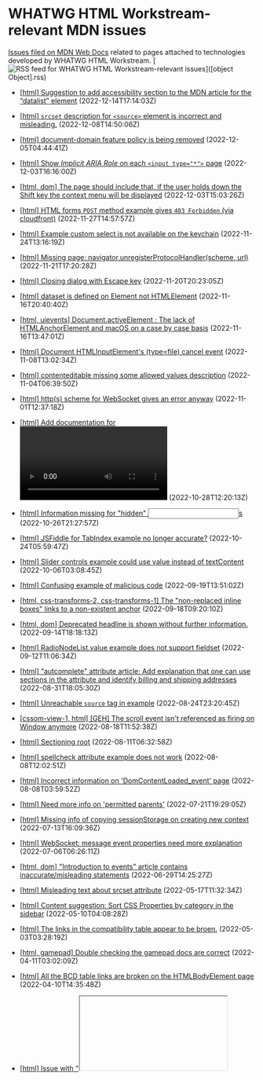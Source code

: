 # WHATWG HTML Workstream-relevant MDN issues

[Issues filed on MDN Web Docs](https://github.com/mdn/content/issues) related to pages attached to technologies developed by WHATWG HTML Workstream. [![RSS feed for WHATWG HTML Workstream-relevant issues](https://www.w3.org/QA/2007/04/feed_icon)]([object Object].rss)

* [[html] Suggestion to add accessibility section to the MDN article for the “datalist” element](https://github.com/mdn/content/issues/22958) (2022-12-14T17:14:03Z)
  
* [[html] `srcset` description for `<source>` element is incorrect and misleading.](https://github.com/mdn/content/issues/22820) (2022-12-08T14:50:06Z)
  
* [[html] document-domain feature policy is being removed](https://github.com/mdn/content/issues/22732) (2022-12-05T04:44:41Z)
  
* [[html] Show *Implicit ARIA Role* on each `<input type="*">` page](https://github.com/mdn/content/issues/22699) (2022-12-03T16:16:00Z)
  
* [[html, dom] The page should include that, if the user holds down the Shift key the context menu will be displayed](https://github.com/mdn/content/issues/22697) (2022-12-03T15:03:26Z)
  
* [[html] HTML forms `POST` method example gives `403 Forbidden` (via cloudfront)](https://github.com/mdn/content/issues/22560) (2022-11-27T14:57:57Z)
  
* [[html] Example custom select is not available on the keychain](https://github.com/mdn/content/issues/22513) (2022-11-24T13:16:19Z)
  
* [[html] Missing page: navigator.unregisterProtocolHandler(scheme, url)](https://github.com/mdn/content/issues/22458) (2022-11-21T17:20:28Z)
  
* [[html] Closing dialog with Escape key](https://github.com/mdn/content/issues/22430) (2022-11-20T20:23:05Z)
  
* [[html] dataset is defined on Element not HTMLElement](https://github.com/mdn/content/issues/22352) (2022-11-16T20:40:40Z)
  
* [[html, uievents] Document.activeElement : The lack of HTMLAnchorElement and macOS on a case by case basis](https://github.com/mdn/content/issues/22338) (2022-11-16T13:47:01Z)
  
* [[html] Document HTMLInputElement's (type=file) cancel event](https://github.com/mdn/content/issues/22157) (2022-11-08T13:02:34Z)
  
* [[html] contenteditable missing some allowed values description](https://github.com/mdn/content/issues/22048) (2022-11-04T06:39:50Z)
  
* [[html] http(s) scheme for WebSocket gives an error anyway](https://github.com/mdn/content/issues/21978) (2022-11-01T12:37:18Z)
  
* [[html] Add documentation for <video posterloading=lazy>](https://github.com/mdn/content/issues/21912) (2022-10-28T12:20:13Z)
  
* [[html] Information missing for "hidden" <input>s](https://github.com/mdn/content/issues/21857) (2022-10-26T21:27:57Z)
  
* [[html] JSFiddle for TabIndex example no longer accurate?](https://github.com/mdn/content/issues/21776) (2022-10-24T05:59:47Z)
  
* [[html] Slider controls example could use value instead of textContent](https://github.com/mdn/content/issues/21318) (2022-10-06T03:08:45Z)
  
* [[html] Confusing example of malicious code](https://github.com/mdn/content/issues/20891) (2022-09-19T13:51:02Z)
  
* [[html, css-transforms-2, css-transforms-1] The "non-replaced inline boxes" links to a non-existent anchor](https://github.com/mdn/content/issues/20854) (2022-09-18T09:20:10Z)
  
* [[html, dom] Deprecated headline is shown without further information.](https://github.com/mdn/content/issues/20730) (2022-09-14T18:18:13Z)
  
* [[html] RadioNodeList.value example does not support fieldset](https://github.com/mdn/content/issues/20588) (2022-09-12T11:06:34Z)
  
* [[html] “autcomplete" attribute article: Add explanation that one can use sections in the attribute and identify billing and shipping addresses](https://github.com/mdn/content/issues/20180) (2022-08-31T18:05:30Z)
  
* [[html] Unreachable `source` tag in example](https://github.com/mdn/content/issues/19944) (2022-08-24T23:20:45Z)
  
* [[cssom-view-1, html] [GEH] The scroll event isn't referenced as firing on Window anymore](https://github.com/mdn/content/issues/19699) (2022-08-18T11:52:38Z)
  
* [[html] Sectioning root](https://github.com/mdn/content/issues/19400) (2022-08-11T06:32:58Z)
  
* [[html] spellcheck attribute example does not work](https://github.com/mdn/content/issues/19285) (2022-08-08T12:02:51Z)
  
* [[html] Incorrect information on 'DomContentLoaded_event' page](https://github.com/mdn/content/issues/19269) (2022-08-08T03:59:52Z)
  
* [[html] Need more info on 'permitted parents'](https://github.com/mdn/content/issues/18609) (2022-07-21T19:29:05Z)
  
* [[html] Missing info of copying sessionStorage on creating new context](https://github.com/mdn/content/issues/18323) (2022-07-13T16:09:36Z)
  
* [[html] WebSocket: message event properties need more explanation](https://github.com/mdn/content/issues/18021) (2022-07-06T06:26:11Z)
  
* [[html, dom] "Introduction to events" article contains inaccurate/misleading statements](https://github.com/mdn/content/issues/17771) (2022-06-29T14:25:27Z)
  
* [[html] Misleading text about srcset attribute](https://github.com/mdn/content/issues/16136) (2022-05-17T11:32:34Z)
  
* [[html] Content suggestion: Sort CSS Properties by category in the sidebar](https://github.com/mdn/content/issues/15844) (2022-05-10T04:08:28Z)
  
* [[html] The links in the compatibility table appear to be broen.](https://github.com/mdn/content/issues/15631) (2022-05-03T03:28:19Z)
  
* [[html, gamepad] Double checking the gamepad docs are correct](https://github.com/mdn/content/issues/14874) (2022-04-11T03:02:09Z)
  
* [[html] All the BCD table links are broken on the HTMLBodyElement page](https://github.com/mdn/content/issues/14865) (2022-04-10T14:35:48Z)
  
* [[html] Issue with "<iframe>: The Inline Frame element": no height attribute](https://github.com/mdn/content/issues/14799) (2022-04-08T02:08:21Z)
  
* [[html] "HTMLElement.dir": Misleading info about how the value is determined](https://github.com/mdn/content/issues/14484) (2022-03-30T22:18:42Z)
  
* [[html] Clarify "Permitted parents: any element that accepts metadata content"](https://github.com/mdn/content/issues/14398) (2022-03-28T12:11:28Z)
  
* [[html] “Content categories” article: "sectioning root" link goes to "The HTML Section Heading elements" article](https://github.com/mdn/content/issues/13920) (2022-03-15T20:37:43Z)
  
* [[html] Issue with "<a>: The Anchor element": Article implies file:/// scheme is supported](https://github.com/mdn/content/issues/13867) (2022-03-14T22:15:10Z)
  
* [[html] Issue with "Window.personalbar": content is no longer correct](https://github.com/mdn/content/issues/13729) (2022-03-10T13:33:11Z)
  
* [[html] Conflicting descriptions of whether Firefox respects the “autocomplete” attribute, specifically for <input type="checkbox">](https://github.com/mdn/content/issues/13502) (2022-03-04T16:37:28Z)
  
* [[cssom-view-1, html, selection-api, dom, pointerlock-2, page-visibility-2, cssom-1] Content bug: Documentation for document.adoptedStyleSheets needs to be written](https://github.com/mdn/content/issues/13419) (2022-03-02T14:45:44Z)
  
* [[html] Issue with "ElementInternals": ElementInternals.role is missing](https://github.com/mdn/content/issues/13355) (2022-03-01T09:07:30Z)
  
* [[html] Issue with "<iframe>: The Inline Frame element": document browser behaviour for onload and onerror events.](https://github.com/mdn/content/issues/12477) (2022-01-28T14:05:20Z)
  
* [[html] Issue with "DragEvent.dataTransfer": Clarify that `dataTransfer` can be null.](https://github.com/mdn/content/issues/11670) (2022-01-02T15:10:06Z)
  
* [[html] Issue with "HTMLLabelElement.control": (label.control and the labelable element)](https://github.com/mdn/content/issues/11633) (2021-12-31T23:01:15Z)
  
* [[html] Issue with "CustomElementRegistry.define()": Documentation needs more concise text and examples.](https://github.com/mdn/content/issues/11225) (2021-12-15T05:03:59Z)
  
* [[html, selectors-4] Issue with ":invalid": Include fieldset](https://github.com/mdn/content/issues/11096) (2021-12-10T00:03:02Z)
  
* [[html] Issue with "<dialog>: The Dialog element": Cancel button wouldn't work if there is required input element](https://github.com/mdn/content/issues/10848) (2021-11-29T10:44:42Z)
  
* [[html] Issue with "GlobalEventHandlers.onresize": the logged height does not change when changing the height of the browser window. (The width logger works.)](https://github.com/mdn/content/issues/10683) (2021-11-21T22:37:44Z)
  
* [[html] Issue with "HTMLFormElement: submit event": Bubbles description is confusing](https://github.com/mdn/content/issues/10069) (2021-10-25T05:37:18Z)
  
* [[html, uievents] Replace hand-written compat sections with BCD tables](https://github.com/mdn/content/issues/9972) (2021-10-21T07:40:45Z)
  
* [[html] Issue with "Document: drop event": Mention that drop won't fire unless you preventDefault in dragover](https://github.com/mdn/content/issues/9796) (2021-10-14T10:16:25Z)
  
* [[html] <a> element: support of "noopener" is made unclear by out of date link](https://github.com/mdn/content/issues/9572) (2021-10-04T22:54:47Z)
  
* [[html] Content bug: HTMLElement: document that the input event requires a user to initiate changing the value of a form control (per spec) ](https://github.com/mdn/content/issues/9548) (2021-10-04T04:10:01Z)
  
* [[html] Issue with "<canvas>: The Graphics Canvas element": Firefox area limit incorrect](https://github.com/mdn/content/issues/9379) (2021-09-30T16:32:42Z)
  
* [[html] Content suggestion: Update CanvasRenderingContext2D.getContextAttributes()](https://github.com/mdn/content/issues/9224) (2021-09-24T04:55:16Z)
  
* [[html] Content suggestion: WebSocket.readyState enum properties WebSocket.OPEN, WebSocket.CLOSING, etc](https://github.com/mdn/content/issues/9156) (2021-09-21T22:32:24Z)
  
* [[html] Content suggestion: Add one-liner to former WindowOrWorkerGlobalScope methods](https://github.com/mdn/content/issues/8979) (2021-09-16T10:44:51Z)
  
* [[html] Content bug: Outdated a11y-related content on <button>](https://github.com/mdn/content/issues/8929) (2021-09-15T07:33:58Z)
  
* [[html] Issue with "Location": does not mention IDN domain names at all](https://github.com/mdn/content/issues/8895) (2021-09-13T22:55:17Z)
  
* [[html] Issue with "Document: DOMContentLoaded event": Race condition in "Checking whether loading is already complete"?](https://github.com/mdn/content/issues/8808) (2021-09-10T11:50:10Z)
  
* [[html] Issue with "Window.localStorage": Safari deletes after 7 days unvisited](https://github.com/mdn/content/issues/8510) (2021-09-01T03:59:58Z)
  
* [[html] Issue with "WorkerGlobalScope.importScripts()": (confucing description of parameters)](https://github.com/mdn/content/issues/7652) (2021-08-06T09:26:25Z)
  
* [[cssom-view-1, html, dom, WebIDL-1, FileAPI, uievents, pointerlock-2] Remove alert() from live samples](https://github.com/mdn/content/issues/7566) (2021-08-03T21:17:44Z)
  
* [[html] Issue with "<form>": describe running javascript on submit: `onsubmit` and javascript pseudo-protocol](https://github.com/mdn/content/issues/7142) (2021-07-21T22:09:52Z)
  
* [[html] RadioNodeList - Missing an example](https://github.com/mdn/content/issues/11476) (2021-07-21T11:30:00Z)
  
* [[html, web-locks] Avoiding duplication/confusion between Location+WorkerLocation and Navigator+WorkerNavigator](https://github.com/mdn/content/issues/6856) (2021-07-13T13:35:32Z)
  
* [[html] CustomElementRegistry needs updating](https://github.com/mdn/content/issues/6617) (2021-07-06T07:29:36Z)
  
* [[html] Issue with "WindowOrWorkerGlobalScope.clearTimeout()": (Can failure be detected?)](https://github.com/mdn/content/issues/5553) (2021-06-01T19:35:39Z)
  
* [[html, selectors-4] Issue with ":target" and Web Components](https://github.com/mdn/content/issues/4604) (2021-04-29T19:29:23Z)
  
* [[html] Content bug: Link to resize on HTMLVideoElement is broken](https://github.com/mdn/content/issues/4230) (2021-04-19T03:40:53Z)
  
* [[html] requestAnimationFrame is also available in Dedicated Workers](https://github.com/mdn/content/issues/1519) (2021-01-20T08:47:22Z)
  
* [[html] api.HTMLSelectElement - write page for 'autocomplete'](https://github.com/mdn/content/issues/2016) (2021-01-20T05:13:05Z)
  
